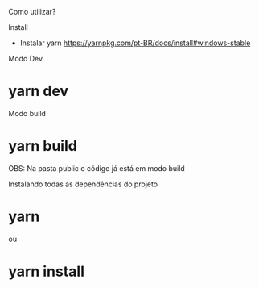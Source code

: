 Como utilizar?

Install
- Instalar yarn 
https://yarnpkg.com/pt-BR/docs/install#windows-stable

Modo Dev

# yarn dev 

Modo build

# yarn build

OBS: 
Na pasta public o código já está em modo build


Instalando todas as dependências do projeto

# yarn 
ou
# yarn install 